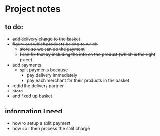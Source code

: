 # Project notes

## to do:

- ~~add delivery charge to the basket~~
- ~~figure out which products belong to which~~ 
  - ~~store so we can do the payment~~
  - ~~I can fix that by including the info on the product (which is the right place)~~
- add payments
  - split payments because
    - pay delivery immediately
    - pay each merchant for their products in the basket
- redid the delivery partner
- store 
- and fixed up basket

## information I need
- how to setup a split payment
- how do I then process the split charge

